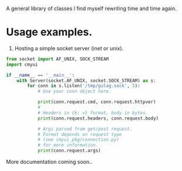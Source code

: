 A general library of classes I find myself rewriting time and time again.

# Usage examples.
1. Hosting a simple socket server (inet or unix).
```py
from socket import AF_UNIX, SOCK_STREAM
import cmyui

if __name__ == '__main__':
    with Server(socket.AF_UNIX, socket.SOCK_STREAM) as s:
        for conn in s.listen('/tmp/gulag.sock', 5):
            # Use your conn object here.

            print(conn.request.cmd, conn.request.httpver)
            #
            # Headers in {k: v} format, body in bytes.
            print(conn.request.headers, conn.request.body)

            # Args parsed from get/post request.
            # Format depends on request type
            # (see cmyui_pkg/connection.py)
            # for more information.
            print(conn.request.args)
```

More documentation coming soon..
